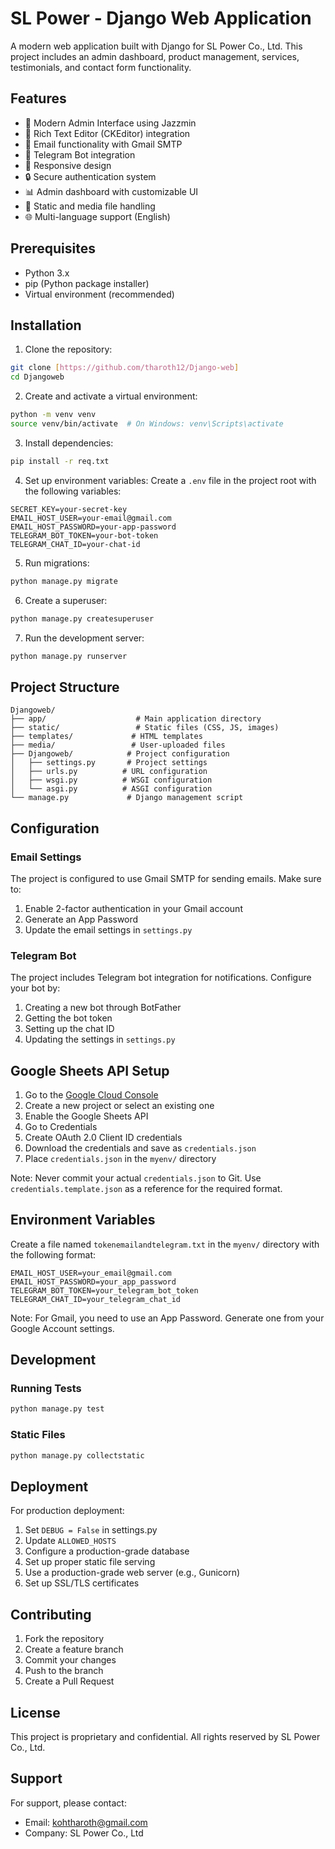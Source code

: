 # SL Power - Django Web Application

A modern web application built with Django for SL Power Co., Ltd. This project includes an admin dashboard, product management, services, testimonials, and contact form functionality.

## Features

- 🎨 Modern Admin Interface using Jazzmin
- 📝 Rich Text Editor (CKEditor) integration
- 📧 Email functionality with Gmail SMTP
- 🤖 Telegram Bot integration
- 📱 Responsive design
- 🔒 Secure authentication system
- 📊 Admin dashboard with customizable UI
- 📄 Static and media file handling
- 🌐 Multi-language support (English)

## Prerequisites

- Python 3.x
- pip (Python package installer)
- Virtual environment (recommended)

## Installation

1. Clone the repository:
```bash
git clone [https://github.com/tharoth12/Django-web]
cd Djangoweb
```

2. Create and activate a virtual environment:
```bash
python -m venv venv
source venv/bin/activate  # On Windows: venv\Scripts\activate
```

3. Install dependencies:
```bash
pip install -r req.txt
```

4. Set up environment variables:
Create a `.env` file in the project root with the following variables:
```
SECRET_KEY=your-secret-key
EMAIL_HOST_USER=your-email@gmail.com
EMAIL_HOST_PASSWORD=your-app-password
TELEGRAM_BOT_TOKEN=your-bot-token
TELEGRAM_CHAT_ID=your-chat-id
```

5. Run migrations:
```bash
python manage.py migrate
```

6. Create a superuser:
```bash
python manage.py createsuperuser
```

7. Run the development server:
```bash
python manage.py runserver
```

## Project Structure

```
Djangoweb/
├── app/                    # Main application directory
├── static/                 # Static files (CSS, JS, images)
├── templates/             # HTML templates
├── media/                 # User-uploaded files
├── Djangoweb/            # Project configuration
│   ├── settings.py       # Project settings
│   ├── urls.py          # URL configuration
│   ├── wsgi.py          # WSGI configuration
│   └── asgi.py          # ASGI configuration
└── manage.py             # Django management script
```

## Configuration

### Email Settings
The project is configured to use Gmail SMTP for sending emails. Make sure to:
1. Enable 2-factor authentication in your Gmail account
2. Generate an App Password
3. Update the email settings in `settings.py`

### Telegram Bot
The project includes Telegram bot integration for notifications. Configure your bot by:
1. Creating a new bot through BotFather
2. Getting the bot token
3. Setting up the chat ID
4. Updating the settings in `settings.py`

## Google Sheets API Setup

1. Go to the [Google Cloud Console](https://console.cloud.google.com/)
2. Create a new project or select an existing one
3. Enable the Google Sheets API
4. Go to Credentials
5. Create OAuth 2.0 Client ID credentials
6. Download the credentials and save as `credentials.json`
7. Place `credentials.json` in the `myenv/` directory

Note: Never commit your actual `credentials.json` to Git. Use `credentials.template.json` as a reference for the required format.

## Environment Variables

Create a file named `tokenemailandtelegram.txt` in the `myenv/` directory with the following format:

```
EMAIL_HOST_USER=your_email@gmail.com
EMAIL_HOST_PASSWORD=your_app_password
TELEGRAM_BOT_TOKEN=your_telegram_bot_token
TELEGRAM_CHAT_ID=your_telegram_chat_id
```

Note: For Gmail, you need to use an App Password. Generate one from your Google Account settings.

## Development

### Running Tests
```bash
python manage.py test
```

### Static Files
```bash
python manage.py collectstatic
```

## Deployment

For production deployment:
1. Set `DEBUG = False` in settings.py
2. Update `ALLOWED_HOSTS`
3. Configure a production-grade database
4. Set up proper static file serving
5. Use a production-grade web server (e.g., Gunicorn)
6. Set up SSL/TLS certificates

## Contributing

1. Fork the repository
2. Create a feature branch
3. Commit your changes
4. Push to the branch
5. Create a Pull Request

## License

This project is proprietary and confidential. All rights reserved by SL Power Co., Ltd.

## Support

For support, please contact:
- Email: kohtharoth@gmail.com
- Company: SL Power Co., Ltd
